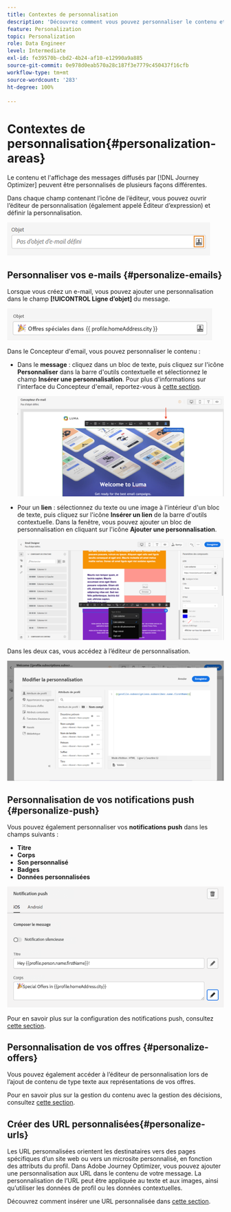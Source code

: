 ```yaml
---
title: Contextes de personnalisation
description: 'Découvrez comment vous pouvez personnaliser le contenu et lʼaffichage de vos messages. '
feature: Personalization
topic: Personalization
role: Data Engineer
level: Intermediate
exl-id: fe39570b-cbd2-4b24-af10-e12990a9a885
source-git-commit: 0e978d0eab570a28c187f3e7779c450437f16cfb
workflow-type: tm+mt
source-wordcount: '283'
ht-degree: 100%

---
```


# Contextes de personnalisation{#personalization-areas}

Le contenu et l&#39;affichage des messages diffusés par [!DNL Journey Optimizer] peuvent être personnalisés de plusieurs façons différentes.

Dans chaque champ contenant l’icône de l’éditeur, vous pouvez ouvrir l’éditeur de personnalisation (également appelé Éditeur d’expression) et définir la personnalisation.

![](assets/perso_icon.png)

## Personnaliser vos e-mails {#personalize-emails}

Lorsque vous créez un e-mail, vous pouvez ajouter une personnalisation dans le champ **[!UICONTROL Ligne d’objet]** du message.

![](assets/perso_subject.png)

Dans le Concepteur d&#39;email, vous pouvez personnaliser le contenu :

* Dans le **message** : cliquez dans un bloc de texte, puis cliquez sur l&#39;icône **Personnaliser** dans la barre d&#39;outils contextuelle et sélectionnez le champ **Insérer une personnalisation**. Pour plus d&#39;informations sur l&#39;interface du Concepteur d&#39;email, reportez-vous à [cette section](../design/design-emails.md).

   ![](assets/perso_insert.png)

* Pour un **lien** : sélectionnez du texte ou une image à l&#39;intérieur d&#39;un bloc de texte, puis cliquez sur l&#39;icône **Insérer un lien** de la barre d&#39;outils contextuelle. Dans la fenêtre, vous pouvez ajouter un bloc de personnalisation en cliquant sur l&#39;icône **Ajouter une personnalisation**.

   ![](assets/perso_link.png)

Dans les deux cas, vous accédez à l’éditeur de personnalisation.

![](assets/perso_ee.png)

## Personnalisation de vos notifications push {#personalize-push}

Vous pouvez également personnaliser vos **notifications push** dans les champs suivants :

* **Titre**
* **Corps**
* **Son personnalisé**
* **Badges**
* **Données personnalisées**

![](assets/perso_push.png)

Pour en savoir plus sur la configuration des notifications push, consultez [cette section](../configuration/push-gs.md).

## Personnalisation de vos offres {#personalize-offers}

Vous pouvez également accéder à l’éditeur de personnalisation lors de l’ajout de contenu de type texte aux représentations de vos offres.

Pour en savoir plus sur la gestion du contenu avec la gestion des décisions, consultez [cette section](../offers/offer-library/creating-personalized-offers.md#custom-text).

## Créer des URL personnalisées{#personalize-urls}

Les URL personnalisées orientent les destinataires vers des pages spécifiques dʼun site web ou vers un microsite personnalisé, en fonction des attributs du profil. Dans Adobe Journey Optimizer, vous pouvez ajouter une personnalisation aux URL dans le contenu de votre message. La personnalisation de lʼURL peut être appliquée au texte et aux images, ainsi quʼutiliser les données de profil ou les données contextuelles.

Découvrez comment insérer une URL personnalisée dans [cette section](personalization-syntax.md#perso-urls).

